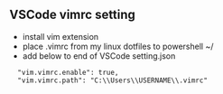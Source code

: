 ## VSCode vimrc setting
- install vim extension
- place .vimrc from my linux dotfiles to powershell ~/
- add below to end of VSCode setting.json
```
  "vim.vimrc.enable": true,
  "vim.vimrc.path": "C:\\Users\\USERNAME\\.vimrc"
```

